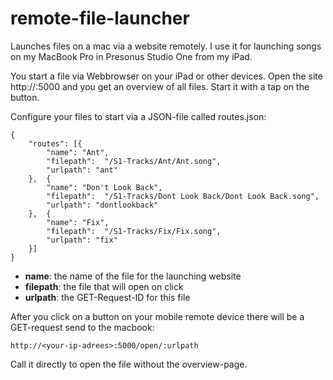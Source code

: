 # remote-file-launcher
Launches files on a mac via a website remotely. I use it for launching songs on my MacBook Pro in Presonus Studio One from my iPad.

You start a file via Webbrowser on your iPad or other devices. Open the site http://<your-ip-adress>:5000 and you get an overview of all files. Start it with a tap on the button.

Configure your files to start via a JSON-file called routes.json:

```
{
    "routes": [{
        "name": "Ant",
        "filepath":  "/S1-Tracks/Ant/Ant.song",
        "urlpath": "ant"
    },  {
        "name": "Don't Look Back",
        "filepath":  "/S1-Tracks/Dont Look Back/Dont Look Back.song",
        "urlpath": "dontlookback"
    },  {
        "name": "Fix",
        "filepath":  "/S1-Tracks/Fix/Fix.song",
        "urlpath": "fix"
    }]
}
```

* __name__: the name of the file for the launching website
* __filepath__: the file that will open on click
* __urlpath__: the GET-Request-ID for this file

After you click on a button on your mobile remote device there will be a GET-request send to the macbook:
```
http://<your-ip-adrees>:5000/open/:urlpath
```

Call it directly to open the file without the overview-page.